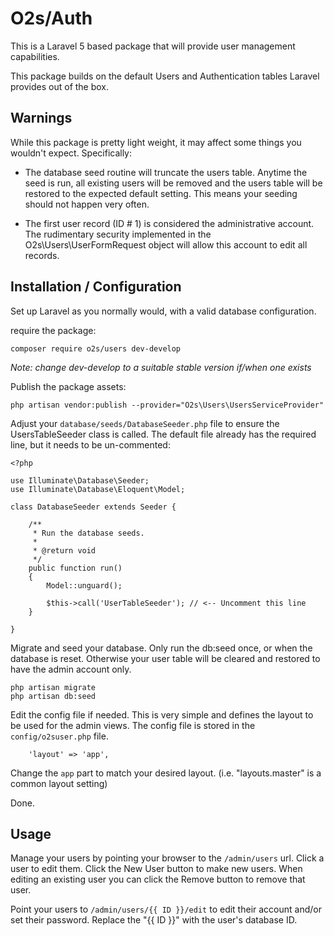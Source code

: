 # O2s/Auth

This is a Laravel 5 based package that will provide user management capabilities.

This package builds on the default Users and Authentication tables Laravel provides out of the box.

## Warnings

While this package is pretty light weight, it may affect some things you wouldn't expect.  Specifically:

- The database seed routine will truncate the users table.  Anytime the seed is run, all existing users will be removed and the users table will be restored to the expected default setting.  This means your seeding should not happen very often.

- The first user record (ID # 1) is considered the administrative account.  The rudimentary security implemented in the O2s\Users\UserFormRequest object will allow this account to edit all records.


## Installation / Configuration

Set up Laravel as you normally would, with a valid database configuration.

require the package:
```
composer require o2s/users dev-develop
```

*Note: change dev-develop to a suitable stable version if/when one exists*

Publish the package assets:
```
php artisan vendor:publish --provider="O2s\Users\UsersServiceProvider"
```

Adjust your `database/seeds/DatabaseSeeder.php` file to ensure the UsersTableSeeder class is called.  The default file already has the required line, but it needs to be un-commented:
```
<?php

use Illuminate\Database\Seeder;
use Illuminate\Database\Eloquent\Model;

class DatabaseSeeder extends Seeder {

	/**
	 * Run the database seeds.
	 *
	 * @return void
	 */
	public function run()
	{
		Model::unguard();

		$this->call('UserTableSeeder');	// <-- Uncomment this line
	}

}
```

Migrate and seed your database.  Only run the db:seed once, or when the database is reset.  Otherwise your user table will be cleared and restored to have the admin account only.

```
php artisan migrate 
php artisan db:seed
```

Edit the config file if needed.  This is very simple and defines the layout to be used for the admin views.  The config file is stored in the `config/o2suser.php` file.
```
	'layout' => 'app',
```
Change the `app` part to match your desired layout.  (i.e. "layouts.master" is a common layout setting)

Done.

## Usage

Manage your users by pointing your browser to the `/admin/users` url.  Click a user to edit them.  Click the New User button to make new users.  When editing an existing user you can click the Remove button to remove that user.

Point your users to `/admin/users/{{ ID }}/edit` to edit their account and/or set their password.  Replace the "{{ ID }}" with the user's database ID.



